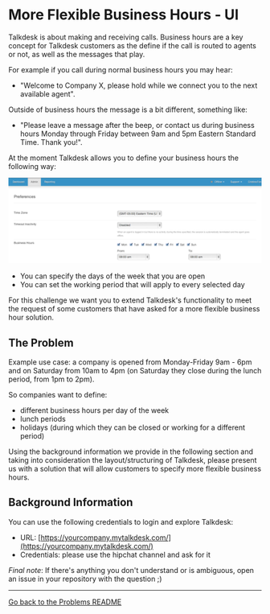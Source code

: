 # More Flexible Business Hours - UI

Talkdesk is about making and receiving calls. Business hours are a key concept for Talkdesk customers as the define if the call is routed to agents or not, as well as the messages that play.

For example if you call during normal business hours you may hear:

- "Welcome to Company X, please hold while we connect you to the next available agent".

Outside of business hours the message is a bit different, something like:

- "Please leave a message after the beep, or contact us during business hours Monday through Friday between 9am and 5pm Eastern Standard Time. Thank you!".

At the moment Talkdesk allows you to define your business hours the following way:

![business hours](assets/business%20hours/Screen%20Shot%202013-12-18%20at%2012.17.56.png)

- You can specify the days of the week that you are open
- You can set the working period that will apply to every selected day

For this challenge we want you to extend Talkdesk's functionality to meet the request of some customers that have asked for a more flexible business hour solution.

## The Problem

Example use case: a company is opened from Monday-Friday 9am - 6pm and on Saturday from 10am to 4pm (on Saturday they close during the lunch period, from 1pm to 2pm). 

So companies want to define:
- different business hours per day of the week
- lunch periods 
- holidays (during which they can be closed or working for a different period)

Using the background information we provide in the following section and taking into consideration the layout/structuring of Talkdesk, please present us with a solution that will allow customers to specify more flexible business hours.

## Background Information

You can use the following credentials to login and explore Talkdesk:

- URL: [https://yourcompany.mytalkdesk.com/](https://yourcompany.mytalkdesk.com/)
- Credentials: please use the hipchat channel and ask for it

*Final note*: If there's anything you don't understand or is ambiguous, open an issue in your repository with the question ;) 

---

[Go back to the Problems README](../README.md)
